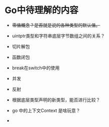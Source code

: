 # Go中待理解的内容

- ~~零值概念？是否就是说的各种类型的默认值。~~

- uintptr类型和字符串底层字节数组之间的关系？

- 切片解包

- 函数闭包

- break在switch中的使用

- 并发

- 反射

- 根据底层类型声明的新类型，能否进行比较？

- go 中的上下文Context 是啥玩意？

- 

  